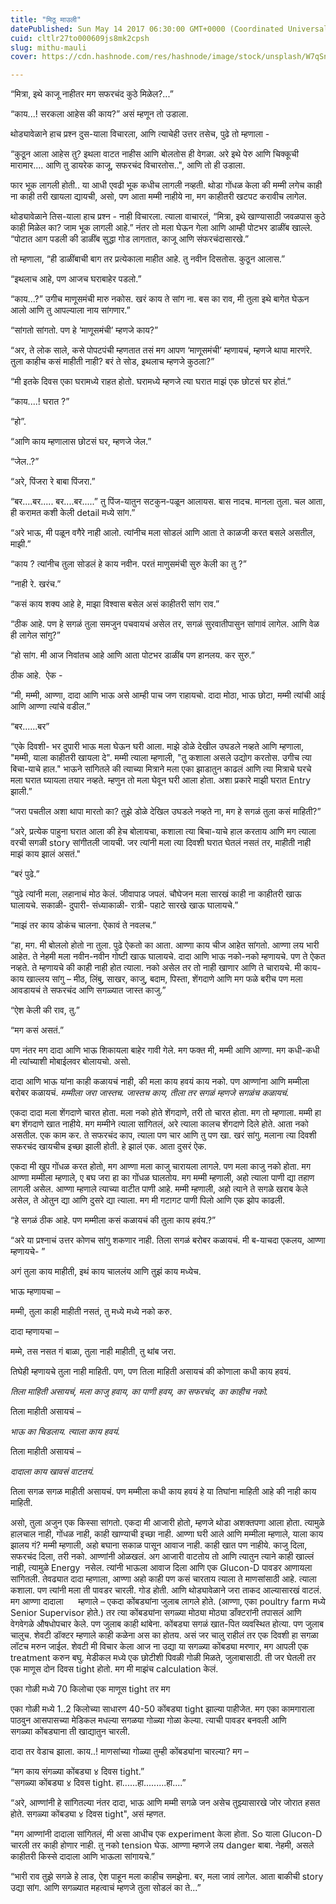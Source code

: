 ```yaml
---
title: "मिठू माउली"
datePublished: Sun May 14 2017 06:30:00 GMT+0000 (Coordinated Universal Time)
cuid: cltlr27to000609js8mk2cpsh
slug: mithu-mauli
cover: https://cdn.hashnode.com/res/hashnode/image/stock/unsplash/W7qSnOY1hpQ/upload/bf54362be175d43b109473497ab78a5c.jpeg

---
```


“मित्रा, इथे काजू नाहीतर मग सफरचंद कुठे मिळेल?...”

“काय...! सरकला आहेस की काय?” असं म्हणून तो उडाला.

थोड्यावेळाने हाच प्रश्न दुस-याला विचारला, आणि त्याचेही उत्तर तसेच, पुढे तो म्हणाला -

“कुठून आला आहेस तु? इथला वाटत नाहीस आणि बोलतोस ही वेगळा. अरे इथे पेरु आणि चिक्कूची मारामार.... आणि तु डायरेक काजू, सफरचंद विचारतोस..", आणि तो ही उडाला. 

फार भूक लागली होती.. या आधी एवढी भूक कधीच लागली नव्हती. थोडा गोंधळ केला की मम्मी लगेच काही ना काही तरी खायला द्यायची, असो, पण आता मम्मी नाहीये ना, मग काहीतरी खटपट करावीच लागेल.

थोड्यावेळाने तिस-याला हाच प्रश्न - नाही विचारला. त्याला वाचारलं, “मित्रा, इथे खाण्यासाठी जवळपास कुठे काही मिळेल का? जाम भूक लागली आहे.” नंतर तो मला घेऊन गेला आणि आम्ही पोटभर डाळींब खाल्ले. “पोटात आग पडली की डाळींब सुद्धा गोड लागतात, काजू आणि संफरचंदासारखे.” 

तो म्हणाला, “ही डाळींबाची बाग तर प्रत्येकाला माहीत आहे. तु नवीन दिसतोस. कुठून आलास.”

“इथलाच आहे, पण आजच घराबाहेर पडलो.”

“काय...?” उगीच माणूसमंची मारु नकोस. खरं काय ते सांग ना. बस का राव, मी तुला इथे बागेत घेऊन आलो आणि तु आपल्याला नाय सांगणार.”

“सांगतो सांगतो. पण हे ‘माणूसमंची’ म्हणजे काय?”

“अर, ते लोक साले, कसे पोपटपंची म्हणतात तसं मग आपण ‘माणूसमंची’ म्हणायचं, म्हणजे थापा मारणंरे. तुला काहीच कसं माहीती नाही? बरं ते सोड, इथलाच म्हणजे कुठला?”

“मी इतके दिवस एका घरामध्ये राहत होतो. घरामध्ये म्हणजे त्या घरात माझं एक छोटसं घर होतं.”

“काय....! घरात ?”

“हो”.

“आणि काय म्हणालास छोटसं घर, म्हणजे जेल.”

“जेल..?”

“अरे, पिंजरा रे बाबा पिंजरा.”

“बर....बर..... बर....बर.....” तु पिंज-यातुन सटकुन-पळून आलायस. बास नादच. मानला तुला. चल आता, ही करामत कशी केली detail मध्ये सांग.”

“अरे भाऊ, मी पळून वगैरे नाही आलो. त्यांनीच मला सोडलं आणि आता ते काळजी करत बसले असतील, माझी.”  

“काय ? त्यांनीच तुला सोडलं हे काय नवीन. परतं माणुसमंची सुरु केली का तु ?” 

“नाही रे. खरंच.”  

“कसं काय शक्य आहे हे, माझा विश्वास बसेल असं काहीतरी सांग राव.”  

“ठीक आहे. पण हे सगळं तुला समजुन पचवायचं असेल तर, सगळं सुरवातीपासुन सांगावं लागेल. आणि वेळ ही लागेल सांगु?”  

“हो सांग. मी आज निवांतच आहे आणि आता पोटभर डाळींब पण हानलय. कर सुरु.”

ठीक आहे.  ऐक -

“मी, मम्मी, आण्णा, दादा आणि भाऊ असे आम्ही पाच जण राहायचो. दादा मोठा, भाऊ छोटा, मम्मी त्यांची आई आणि आण्णा त्यांचे वडील.”

“बर......बर”

“एके दिवशी- भर दुपारी भाऊ मला घेऊन घरी आला. माझे डोळे देखील उघडले नव्हते आणि म्हणाला, "मम्मी, याला काहीतरी खायला दे". मम्मी त्याला म्हणाली, "तु कशाला असले उद्योग करतोस. उगीच त्या बिचा-याचे हाल." भाऊने सांगितले की त्याच्या मित्राने मला एका झाडातुन काढलं आणि त्या मित्राचे घरचे मला घरात घ्यायला तयार नव्हते. म्हणुन तो मला घेवून घरी आला होता. अशा प्रकारे माझी घरात Entry झाली.”

“जरा पचतील अशा थापा मारतो का? तुझे डोळे देखिल उघडले नव्हते ना, मग हे सगळं तुला कसं माहिती?” 

“अरे, प्रत्येक पाहुना घरात आला की हेच बोलायचा, कशाला त्या बिचा-याचे हाल करताय आणि मग त्याला वरची सगळी story सांगीतली जायची. जर त्यांनी मला त्या दिवशी घरात घेतलं नसतं तर, माहीती नाही माझं काय झालं असतं."

“बरं पुढे.”

“पुढे त्यांनी मला, लहानाचं मोठ केलं. जीवापाड जपलं. चौघेजन मला सारखं काही ना काहीतरी खाऊ घालायचे. सकाळी- दुपारी- संध्याकाळी- रात्री- पहाटे सारखे खाऊ घालायचे.”

“माझं तर काय डोकंच चालना. ऐकावं ते नवलच.”

“हा, मग. मी बोललो होतो ना तुला. पुढे ऐकतो का आता. आण्णा काय चीज आहेत सांगतो. आण्णा लय भारी आहेत. ते नेहमी मला नवीन-नवीन गोष्टी खाऊ घालायचे. दादा आणि भाऊ नको-नको म्हणायचे. पण ते ऐकत नव्हते. ते म्हणायचे की काही नाही होत त्याला. नको असेल तर तो नाही खाणार आणि ते चारायचे. मी काय-काय खाल्लय सांगु – मीठ, लिंबु, साखर, काजु, बदाम, पिस्ता, शेंगदाणे आणि मग फळे बरीच पण मला आवडायचं ते सफरचंद आणि सगळ्यात जास्त काजु.”

“ऐश केली की राव, तु.”

“मग कसं असतं.”

पण नंतर मग दादा आणि भाऊ शिकायला बाहेर गावी गेले. मग फक्त मी, मम्मी आणि आण्णा. मग कधी-कधी मी त्यांच्याशी मोबाईलवर बोलायचो. असो.  
  
दादा आणि भाऊ यांना काही कळायचं नाही, की मला काय हवयं काय नको. पण आण्णांना आणि मम्मीला बरोबर कळायचं. *मम्मीला जरा जास्तच. जास्तच काय, तीला तर सगळं म्हणजे सगळंच कळायचं.*  

एकदा दादा मला शेंगदाणे चारत होता. मला नको होते शेंगदाणे, तरी तो चारत होता. मग तो म्हणाला. मम्मी हा बग शेंगदाणे खात नाहीये. मग मम्मीने त्याला सांगितलं, अरे त्याला कालच शेंगदाणे दिले होते. आता नको असतील. एक काम कर. ते सफरचंद काप, त्याला पण चार आणि तु पण खा. खरं सांगु. मलाना त्या दिवशी सफरचंद खायचीच इच्छा झाली होती. हे झालं एक. आता दुसरं ऐक.  
  
एकदा मी खुप गोंधळ करत होतो, मग आण्णा मला काजु चारायला लागले. पण मला काजु नको होता. मग आण्णा मम्मीला म्हणाले, ए बघ जरा हा का गोंधळ घालतोय. मग मम्मी म्हणाली, अहो त्याला पाणी द्या तहाण लागली असेल. आण्णा म्हणाले त्याच्या वाटीत पाणी आहे. मम्मी म्हणाली, अहो त्याने ते सगळे खराब केले असेल, ते ओतुन द्या आणि दुसरे द्या त्याला. मग मी गटागट पाणी पिलो आणि एक झोप काढली.  

“हे सगळं ठीक आहे. पण मम्मीला कसं कळायचं की तुला काय हवंय.?”

“अरे या प्रश्नाचं उत्तर कोणच सांगु शकणार नाही. तिला सगळं बरोबर कळायचं. मी ब-याचदा एकलय, आण्णा म्हणायचे- ”

अगं तुला काय माहीती, इथं काय चाललंय आणि तुझं काय मध्येच.

भाऊ म्हणायचा –

मम्मी, तुला काही माहीती नसतं, तु मध्ये मध्ये नको करु.

दादा म्हणायचा –

मम्मे, तस नसत गं बाळा, तुला नाही माहीती¸ तु थांब जरा.

तिघेही म्हणायचे तुला नाही माहिती. पण, पण तिला माहिती असायचं की कोणाला कधी काय हवयं.

*तिला माहिती असायचं, मला काजु हवाय, का पाणी हवय, का सफरचंद, का काहीच नको.* 

तिला माहीती असायचं –

*भाऊ का चिडलाय. त्याला काय हवयं.*

तिला माहीती असायचं –

*दादाला काय खावसं वाटतयं.*

तिला सगळ सगळ माहीती असायचं. पण मम्मीला कधी काय हवयं हे या तिघांना माहिती आहे की नाही काय माहिती.

असो, तुला अजुन एक किस्सा सांगतो. एकदा मी आजारी होतो, म्हणजे थोडा अशक्तपणा आला होता. त्यामुळे हालचाल नाही, गोंधळ नाही, काही खाण्याची इच्छा नाही. आण्णा घरी आले आणि मम्मीला म्हणाले, याला काय झालय गं? मम्मी म्हणाली, अहो बघाना सकाळ पासून आवाज नाही. काही खात पण नाहीये. काजु दिला, सफरचंद दिला, तरी नको. आण्णांनी ओळखलं. अग आजारी वाटतोय तो आणि त्यातुन त्याने काही खाल्लं नाही, त्यामुळे Energy  नसेल. त्यांनी भाऊला आवाज दिला आणि एक Glucon-D पावडर आणायला सांगितली. तेवढ्यात दादा म्हणाला, आण्णा अहो काही पण कसं चारताय त्याला ते माणसांसाठी आहे. त्याला कशाला. पण त्यांनी मला ती पावडर चारली. गोड होती. आणि थोड्यावेळाने जरा ताकद आल्यासारखं वाटलं. मग आण्णा दादाला      म्हणाले – एकदा कोंबड्यांना जुलाब लागले होते. (आण्णा, एका poultry farm मध्ये Senior Supervisor होते.) तर त्या कोंबड्यांना सगळ्या मोठ्या मोठ्या डाँक्टरांनी तपासलं आणि वेगवेगळे औषधोपचार केले. पण जुलाब काही थांबेना. कोंबड्या सगळं खात-पित व्यवस्थित होत्या. पण जुलाब चालुच. शेवटी डॉक्टर म्हणाले काही कळेना अस का होतय. असं जर चालु राहीलं तर एक दिवशी हा सगळा लॉटच मरुन जाईल. शेवटी मी विचार केला आज ना उद्या या सगळ्या कोंबड्या मरणार, मग आपली एक treatment करुन बघु. मेडीकल मध्ये एक छोटीशी पिवळी गोळी मिळते, जुलाबासाठी. ती जर घेतली तर एक माणूस दोन दिवस tight होतो. मग मी माझंच calculation केलं.

एका गोळी मध्ये 70 किलोचा एक माणूस tight तर मग

एका गोळी मध्ये 1..2 किलोच्या साधारण 40-50 कोंबड्या tight झाल्या पाहीजेत. मग एका कामगाराला पाठवुन आसपासच्या मेडिकल मधल्या सगळया गोळ्या गोळा केल्या. त्याची पावडर बनवली आणि सगळ्या कोंबड्याना ती खाद्यातुन चारली.

दादा तर वेडाच झाला. काय..! माणसांच्या गोळ्या तुम्ही कोंबड्यांना चारल्या? मग –

“मग काय संगळ्या कोंबड्या ४ दिवस tight.”  
“सगळ्या कोंबड्या ४ दिवस tight. हा......हा.........हा....”

“अरे, आण्णांनी हे सांगितल्या नंतर दादा, भाऊ आणि मम्मी सगळे जन असेच तुझ्यासारखे जोर जोरात हसत होते. सगळ्या कोंबड्या ४ दिवस tight", असं म्हणत.

"मग आण्णांनी दादाला सांगितलं, मी असा आधीच एक experiment केला होता. So याला Glucon-D चारली तर काही होणार नाही. तु नको tension घेऊ. आण्णा म्हणजे लय danger बाबा. नेहमी, असले काहीतरी किस्से दादाला आणि भाऊला सांगायचे.”

“भारी राव तुझे सगळे हे लाड, ऐश पाहून मला काहीच समझेना. बर, मला जावं लागेल. आता बाकीची story उद्या सांग. आणि सगळ्यात महत्वाचं म्हणजे तुला सोडलं का ते...”